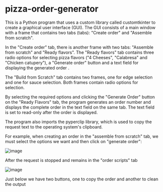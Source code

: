 # pizza-order-generator
This is a Python program that uses a custom library called customtkinter to create a graphical user interface (GUI). The GUI consists of a main window with a frame that contains two tabs (tabs): "Create order" and "Assemble from scratch".

In the "Create order" tab, there is another frame with two tabs: "Assemble from scratch" and "Ready flavors". The "Ready flavors" tab contains three radio options for selecting pizza flavors ("4 Cheeses", "Calabresa" and "Chicken catupery"), a "Generate order" button and a text field for displaying the generated order .

The "Build from Scratch" tab contains two frames, one for edge selection and one for sauce selection. Both frames contain radio options for selection.

By selecting the required options and clicking the "Generate Order" button on the "Ready Flavors" tab, the program generates an order number and displays the complete order in the text field on the same tab. The text field is set to read-only after the order is displayed.

The program also imports the pyperclip library, which is used to copy the request text to the operating system's clipboard.

For example, when creating an order in the "assemble from scratch" tab, we must select the options we want and then click on "generate order":

![image](https://user-images.githubusercontent.com/72580077/220379836-5fc2b618-5072-4104-9f39-b1eb037b09c9.png)

After the request is stopped and remains in the "order scripts" tab

![image](https://user-images.githubusercontent.com/72580077/220380268-c656c21f-9a8d-441f-8dce-153f97daeda0.png)

Just below we have two buttons, one to copy the order and another to clean the output
